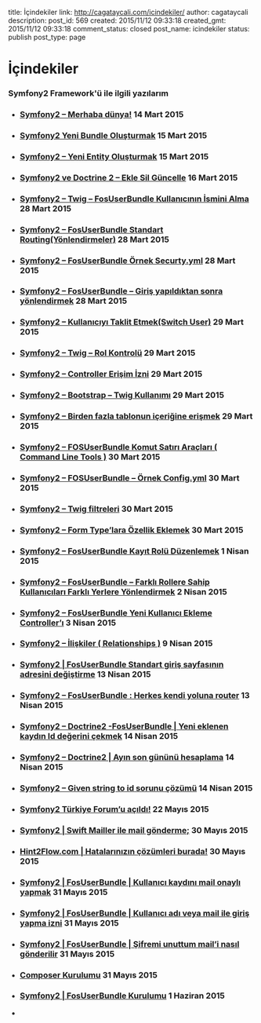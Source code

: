 title: İçindekiler
link: http://cagataycali.com/icindekiler/
author: cagataycali
description: 
post_id: 569
created: 2015/11/12 09:33:18
created_gmt: 2015/11/12 09:33:18
comment_status: closed
post_name: icindekiler
status: publish
post_type: page

# İçindekiler

### Symfony2 Framework'ü ile ilgili yazılarım

  * ### [Symfony2 – Merhaba dünya!](/symfony2-merhaba-dunya/) 14 Mart 2015

  * ### [Symfony2 Yeni Bundle Oluşturmak](/symfony2-yeni-bundle-olusturmak/) 15 Mart 2015

  * ### [Symfony2 – Yeni Entity Oluşturmak](/symfony2-yeni-entity-olusturmak/) 15 Mart 2015

  * ### [Symfony2 ve Doctrine 2 – Ekle Sil Güncelle](/symfony2-ve-doctrine-2-ekle-sil-guncelle/) 16 Mart 2015

  * ### [Symfony2 – Twig – FosUserBundle Kullanıcının İsmini Alma](/symfony2-twig-fosuserbundle-kullanicinin-ismini-alma/) 28 Mart 2015

  * ### [Symfony2 – FosUserBundle Standart Routing(Yönlendirmeler)](/symfony2-fosuserbundle-standart-routingyonlendirmeler/) 28 Mart 2015

  * ### [Symfony2 – FosUserBundle Örnek Securty.yml](/symfony2-fosuserbundle-ornek-securty-yml/) 28 Mart 2015

  * ### [Symfony2 – FosUserBundle – Giriş yapıldıktan sonra yönlendirmek](/symfony2-fosuserbundle-giris-yapildiktan-sonra-yonlendirmek/) 28 Mart 2015

  * ### [Symfony2 – Kullanıcıyı Taklit Etmek(Switch User)](/symfony2-kullaniciyi-taklit-etmekswitch-user/) 29 Mart 2015

  * ### [Symfony2 – Twig – Rol Kontrolü](/symfony2-twig-rol-kontrolu/) 29 Mart 2015

  * ### [Symfony2 – Controller Erişim İzni](/symfony2-controller-erisim-izni/) 29 Mart 2015

  * ### [Symfony2 – Bootstrap – Twig Kullanımı](/symfony2-bootstrap-twig-kullanimi/) 29 Mart 2015

  * ### [Symfony2 – Birden fazla tablonun içeriğine erişmek](/symfony2-birden-fazla-tablonun-icerigine-erismek/) 29 Mart 2015

  * ### [Symfony2 – FOSUserBundle Komut Satırı Araçları ( Command Line Tools )](/symfony2-fosuserbundle-komut-satiri-araclari-command-line-tools/) 30 Mart 2015

  * ### [Symfony2 – FOSUserBundle – Örnek Config.yml](/symfony2-fosuserbundle-ornek-config-yml/) 30 Mart 2015

  * ### [Symfony2 – Twig filtreleri](/symfony2-twig-filtreleri/) 30 Mart 2015

  * ### [Symfony2 – Form Type’lara Özellik Eklemek](/symfony2-form-typelara-ozellik-eklemek/) 30 Mart 2015

  * ### [Symfony2 – FosUserBundle Kayıt Rolü Düzenlemek](/symfony2-fosuserbundle-kayit-rolu-duzenlemek/) 1 Nisan 2015

  * ### [Symfony2 – FosUserBundle – Farklı Rollere Sahip Kullanıcıları Farklı Yerlere Yönlendirmek](/symfony2-fosuserbundle-farkli-rollere-sahip-kullanicilari-farkli-yerlere-yonlendirmek/) 2 Nisan 2015

  * ### [Symfony2 – FosUserBundle Yeni Kullanıcı Ekleme Controller’ı](/symfony2-fosuserbundle-yeni-kullanici-ekleme-controlleri/) 3 Nisan 2015

  * ### [Symfony2 – İlişkiler ( Relationships )](/symfony2-iliskiler-relationships/) 9 Nisan 2015

  * ### [Symfony2 | FosUserBundle Standart giriş sayfasının adresini değiştirme](/symfony2-fosuserbundle-standart-giris-sayfasinin-adresini-degistirme/) 13 Nisan 2015

  * ### [Symfony2 – FosUserBundle : Herkes kendi yoluna router](/symfony2-fosuserbundle-herkes-kendi-yoluna-router/) 13 Nisan 2015

  * ### [Symfony2 – Doctrine2 -FosUserBundle | Yeni eklenen kaydın Id değerini çekmek](/symfony2-doctrine2-fosuserbundle-yeni-eklenen-kaydin-id-degerini-cekmek/) 14 Nisan 2015

  * ### [Symfony2 – Doctrine2 | Ayın son gününü hesaplama](/symfony2-doctrine2-ayin-son-gununu-hesaplama/) 14 Nisan 2015

  * ### [Symfony2 – Given string to id sorunu çözümü](/symfony2-given-string-to-id-sorunu-cozumu/) 14 Nisan 2015

  * ### [Symfony2 Türkiye Forum’u açıldı!](/symfony2-turkiye-forumu-acildi/) 22 Mayıs 2015

  * ### [Symfony2 | Swift Mailler ile mail gönderme;](/symfony2-swift-mailler-ile-mail-gonderme/) 30 Mayıs 2015

  * ### [Hint2Flow.com | Hatalarınızın çözümleri burada!](/hint2flow-com-hatalarinizin-cozumleri-burada/) 30 Mayıs 2015

  * ### [Symfony2 | FosUserBundle | Kullanıcı kaydını mail onaylı yapmak](/symfony2-fosuserbundle-kullanici-kaydini-mail-onayli-yapmak/) 31 Mayıs 2015

  * ### [Symfony2 | FosUserBundle | Kullanıcı adı veya mail ile giriş yapma izni](/symfony2-fosuserbundle-kullanici-adi-veya-mail-ile-giris-yapma-izni/) 31 Mayıs 2015

  * ### [Symfony2 | FosUserBundle | Şifremi unuttum mail’i nasıl gönderilir](/symfony2-fosuserbundle-sifremi-unuttum-maili-nasil-gonderilir/) 31 Mayıs 2015

  * ### [Composer Kurulumu](/composer-kurulumu/) 31 Mayıs 2015

  * ### [Symfony2 | FosUserBundle Kurulumu](/symfony2-fosuserbundle-kurulumu/) 1 Haziran 2015

  *